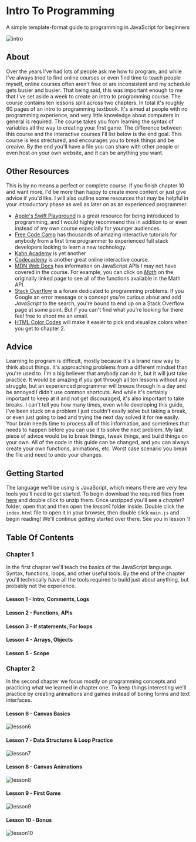 # Intro To Programming
 A simple template-format guide to programming in JavaScript for beginners
 
![intro](https://user-images.githubusercontent.com/1683528/79035160-9daaee00-7b70-11ea-8762-29141bbb6142.gif)

## About
Over the years I've had lots of people ask me how to program, and while I've always tried to find online courses or even find time to teach people myself, online courses often aren't free or are inconsistent and my schedule gets busier and busier. That being said, this was important enough to me that I've set aside a week to create an intro to programming course. The course contains ten lessons split across two chapters. In total it's roughly 60 pages of an intro to programming textbook. It's aimed at people with no programming experience, and very little knowledge about computers in general is required. The course takes you from learning the syntax of variables all the way to creating your first game. The difference between this course and the interactive courses I'll list below is the end goal. This course is less strectured, and encourages you to break things and be creaive. By the end you'll have a file you can share with other people or even host on your own website, and it can be anything you want.

## Other Resources
This is by no means a perfect or complete course. If you finish chapter 10 and want more, I'd be more than happy to create more content or just give advice if you'd like. I will also outline some resources that may be helpful in your introductory phase as well as later on as an experienced programmer.
- [Apple's Swift Playground](https://www.apple.com/swift/playgrounds/) is a great resource for being introduced to programming, and I would highly recommend this in addition to or even instead of my own course especially for younger audiences.
- [Free Code Camp](https://www.freecodecamp.org/) has thousands of amazing interactive tutorials for anybody from a first time programmer to experienced full stack developers looking to learn a new technology.
- [Kahn Academy](https://www.khanacademy.org/computing/computer-programming/programming) is yet another 
- [Codecademy](https://www.codecademy.com/courses/introduction-to-javascript/lessons/introduction-to-javascript/) is another great online interactive course.
- [MDN Web Docs](https://developer.mozilla.org/en-US/docs/Web/JavaScript/Reference/Global_Objects) has information on JavaScript APIs I may not have covered in the course. For example, you can click on [_Math_](https://developer.mozilla.org/en-US/docs/Web/JavaScript/Reference/Global_Objects/Math) on the originally linked page to see all of the functions available in the Math API.
- [Stack Overflow](https://stackoverflow.com/) is a forum dedicated to programming problems. If you Google an error message or a concept you're curious about and add _JavaScript_ to the search, you're bound to end up on a Stack Overflow page at some point. But if you can't find what you're looking for there feel free to shoot me an email.
- [HTML Color Codes](https://htmlcolorcodes.com/color-picker/) will make it easier to pick and visualize colors when you get to chapter 2.


## Advice
Learning to program is difficult, mostly because it's a brand new way to think about things. It's approaching problems from a different mindset than you're used to. I'm a big believer that anybody can do it, but it will just take practice. It would be amazing if you got through all ten lessons without any struggle, but an experienced programmer will breeze through in a day and be annoyed I didn't use common shortcuts. And while it's certainly important to keep at it and not get discouraged, it's also important to take breaks. I can't tell you how many times, even while developing this guide, I've been stuck on a problem I just couldn't easily solve but taking a break, or even just going to bed and trying the next day solved it for me easily. Your brain needs time to process all of this information, and sometimes that needs to happen before you can use it to solve the next problem. My last piece of advice would be to break things, tweak things, and build things on your own. All of the code in this guide can be changed, and you can always create your own functions, animations, etc. Worst case scenario you break the file and need to undo your changes. 

## Getting Started
The language we'll be using is JavaScript, which means there are very few tools you'll need to get started. To begin download the required files from [here](https://github.com/uPaymeiFixit/intro-to-programming/archive/master.zip) and double click to unzip them. Once unzipped you'll see a _chapter1_ folder, open that and then open the _lesson1_ folder inside. Double click the `index.html` file to open it in your browser, then double click `main.js` and begin reading! We'll continue getting started over there. See you in lesson 1!

## Table Of Contents
### Chapter 1
In the first chapter we'll teach the basics of the JavaScript language. Syntax, functions, loops, and other useful tools. By the end of the chapter you'll technically have all the tools required to build just about anything, but probably not the experience.
#### Lesson 1 - Intro, Comments, Logs
#### Lesson 2 - Functions, APIs
#### Lesson 3 - If statements, For loops
#### Lesson 4 - Arrays, Objects
#### Lesson 5 - Scope
### Chapter 2
In the second chapter we focus mostly on programming concepts and practicing what we learned in chapter one. To keep things interesting we'll practice by creating animations and games instead of boring forms and text interfaces.
#### Lesson 6 - Canvas Basics
![lesson6](https://user-images.githubusercontent.com/1683528/79034242-5a00b600-7b69-11ea-9bf6-c3d80faa2d96.png)
#### Lesson 7 - Data Structures & Loop Practice
![lesson7](https://user-images.githubusercontent.com/1683528/79034240-5705c580-7b69-11ea-9472-10bb29a6e9c5.png)
#### Lesson 8 - Canvas Animations
![lesson8](https://user-images.githubusercontent.com/1683528/79034236-52411180-7b69-11ea-8cbf-ca6cef88f02b.gif)
#### Lesson 9 - First Game
![lesson9](https://user-images.githubusercontent.com/1683528/79034234-4ead8a80-7b69-11ea-9593-4da3f15e5382.gif)
#### Lesson 10 - Bonus
![lesson10](https://user-images.githubusercontent.com/1683528/79034207-3178bc00-7b69-11ea-92ff-57107f665282.gif)
